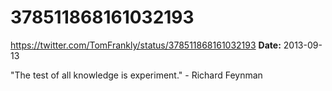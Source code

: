 # 378511868161032193
https://twitter.com/TomFrankly/status/378511868161032193
**Date:** 2013-09-13

"The test of all knowledge is experiment." - Richard Feynman

